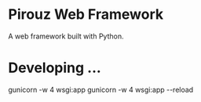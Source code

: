 # Pirouz Web Framework

A web framework built with Python.

# Developing ...

gunicorn -w 4 wsgi:app
gunicorn -w 4 wsgi:app --reload
